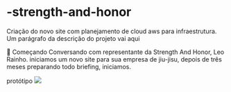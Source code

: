 # -strength-and-honor
Criação do novo site com planejamento de cloud aws para infraestrutura. 
Um parágrafo da descrição do projeto vai aqui

🚀 Começando
Conversando com representante da Strength And Honor, Leo Rainho.
iniciamos um novo site para sua empresa de jiu-jisu, depois de três meses preparando todo briefing, iniciamos. 

<summary>
protótipo </suummary>
<a target="_blank" rel="noopener noreferrer nofollow" href="[https://user-images.githubusercontent.com/55519539/183538055-6cce606c-7d1d-4d15-a4be-ffeb5b37c956.png](https://avnerpelc.github.io/strength-and-honor.github.io/)"><img src="//.image
" style="max-width: 100%;"></a>
